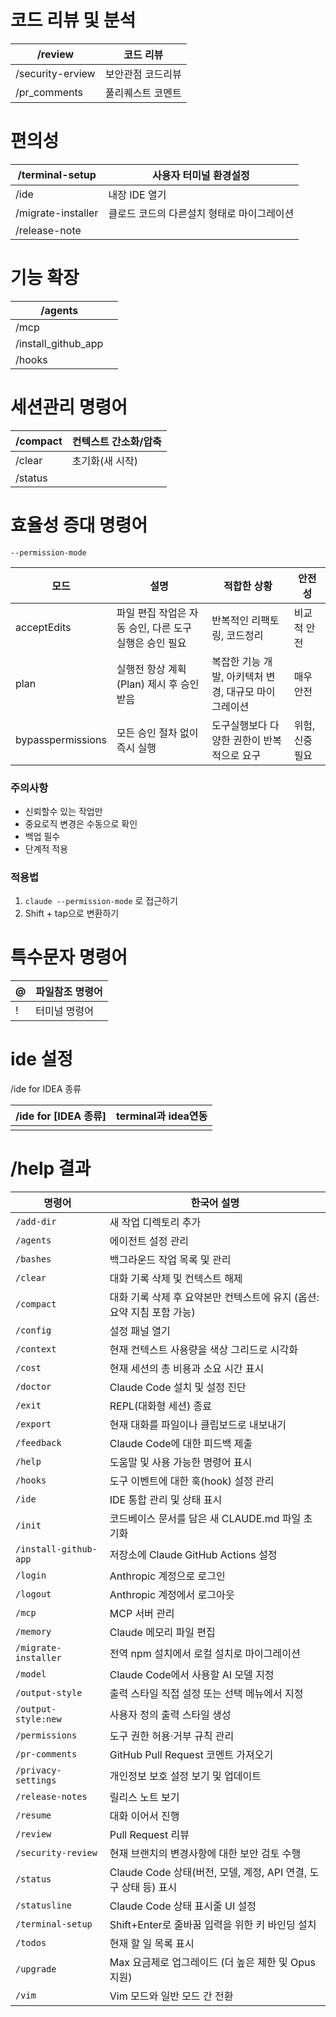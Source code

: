 # 코드 리뷰 및 분석

| /review          | 코드 리뷰     |
| ---------------- | --------- |
| /security-erview | 보안관점 코드리뷰 |
| /pr_comments     | 풀리퀘스트 코멘트 |

# 편의성

| /terminal-setup    | 사용자 터미널 환경설정            |
| ------------------ | ----------------------- |
| /ide               | 내장 IDE 열기               |
| /migrate-installer | 클로드 코드의 다른설치 형태로 마이그레이션 |
| /release-note      |                         |
# 기능 확장

| /agents             |     |
| ------------------- | --- |
| /mcp                |     |
| /install_github_app |     |
| /hooks              |     |
# 세션관리 명령어

| /compact | 컨텍스트 간소화/압축 |
| -------- | ----------- |
| /clear   | 초기화(새 시작)   |
| /status  |             |
# 효율성 증대 명령어
`--permission-mode`

| 모드                | 설명                               | 적합한 상황                         | 안전성       |
| ----------------- | -------------------------------- | ------------------------------ | --------- |
| acceptEdits       | 파일 편집 작업은 자동 승인, 다른 도구 실행은 승인 필요 | 반복적인 리팩토링, 코드정리                | 비교적 안전    |
| plan              | 실행전 항상 계획(Plan) 제시 후 승인 받음       | 복잡한 기능 개발, 아키텍처 변경, 대규모 마이그레이션 | 매우 안전     |
| bypasspermissions | 모든 승인 절차 없이 즉시 실행                | 도구실행보다 다양한 권한이 반복적으로 요구        | 위험, 신중 필요 |
### 주의사항
- 신뢰할수 있는 작업만
- 중요로직 변경은 수동으로 확인
- 백업 필수
- 단계적 적용
### 적용법
1. `claude --permission-mode` 로 접근하기
2. Shift + tap으로 변환하기
# 특수문자 명령어

| @   | 파일참조 명령어 |
| --- | -------- |
| !   | 터미널 명령어  |
# ide 설정
/ide for IDEA 종류

| /ide for [IDEA 종류] | terminal과 idea연동 |
| ------------------ | ---------------- |
|                    |                  |

# /help 결과
| 명령어 | 한국어 설명 |
|--------|-------------|
| `/add-dir` | 새 작업 디렉토리 추가 |
| `/agents` | 에이전트 설정 관리 |
| `/bashes` | 백그라운드 작업 목록 및 관리 |
| `/clear` | 대화 기록 삭제 및 컨텍스트 해제 |
| `/compact` | 대화 기록 삭제 후 요약본만 컨텍스트에 유지 (옵션: 요약 지침 포함 가능) |
| `/config` | 설정 패널 열기 |
| `/context` | 현재 컨텍스트 사용량을 색상 그리드로 시각화 |
| `/cost` | 현재 세션의 총 비용과 소요 시간 표시 |
| `/doctor` | Claude Code 설치 및 설정 진단 |
| `/exit` | REPL(대화형 세션) 종료 |
| `/export` | 현재 대화를 파일이나 클립보드로 내보내기 |
| `/feedback` | Claude Code에 대한 피드백 제출 |
| `/help` | 도움말 및 사용 가능한 명령어 표시 |
| `/hooks` | 도구 이벤트에 대한 훅(hook) 설정 관리 |
| `/ide` | IDE 통합 관리 및 상태 표시 |
| `/init` | 코드베이스 문서를 담은 새 CLAUDE.md 파일 초기화 |
| `/install-github-app` | 저장소에 Claude GitHub Actions 설정 |
| `/login` | Anthropic 계정으로 로그인 |
| `/logout` | Anthropic 계정에서 로그아웃 |
| `/mcp` | MCP 서버 관리 |
| `/memory` | Claude 메모리 파일 편집 |
| `/migrate-installer` | 전역 npm 설치에서 로컬 설치로 마이그레이션 |
| `/model` | Claude Code에서 사용할 AI 모델 지정 |
| `/output-style` | 출력 스타일 직접 설정 또는 선택 메뉴에서 지정 |
| `/output-style:new` | 사용자 정의 출력 스타일 생성 |
| `/permissions` | 도구 권한 허용·거부 규칙 관리 |
| `/pr-comments` | GitHub Pull Request 코멘트 가져오기 |
| `/privacy-settings` | 개인정보 보호 설정 보기 및 업데이트 |
| `/release-notes` | 릴리스 노트 보기 |
| `/resume` | 대화 이어서 진행 |
| `/review` | Pull Request 리뷰 |
| `/security-review` | 현재 브랜치의 변경사항에 대한 보안 검토 수행 |
| `/status` | Claude Code 상태(버전, 모델, 계정, API 연결, 도구 상태 등) 표시 |
| `/statusline` | Claude Code 상태 표시줄 UI 설정 |
| `/terminal-setup` | Shift+Enter로 줄바꿈 입력을 위한 키 바인딩 설치 |
| `/todos` | 현재 할 일 목록 표시 |
| `/upgrade` | Max 요금제로 업그레이드 (더 높은 제한 및 Opus 지원) |
| `/vim` | Vim 모드와 일반 모드 간 전환 |